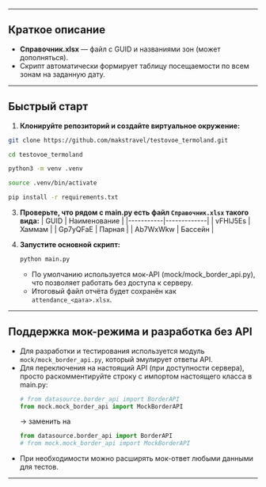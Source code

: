 
---

## Краткое описание

- **Справочник.xlsx** — файл с GUID и названиями зон (может дополняться).
- Скрипт автоматически формирует таблицу посещаемости по всем зонам на заданную дату.
---

## Быстрый старт

1. **Клонируйте репозиторий и создайте виртуальное окружение:**

```sh
git clone https://github.com/makstravel/testovoe_termoland.git
```

```sh
cd testovoe_termoland
```

```sh
python3 -m venv .venv
```
```sh
source .venv/bin/activate
```
```sh
pip install -r requirements.txt
```

3. **Проверьте, что рядом с main.py есть файл `Справочник.xlsx` такого вида:**
    | GUID      | Наименование |
    |-----------|-------------|
    | vFHlJ5Es  | Хаммам      |
    | Gp7yQFaE  | Парная      |
    | Ab7WxWkw  | Бассейн     |

4. **Запустите основной скрипт:**
    ```sh
    python main.py
    ```
    - По умолчанию используется мок-API (mock/mock_border_api.py), что позволяет работать без доступа к серверу.
    - Итоговый файл отчёта будет сохранён как `attendance_<дата>.xlsx`.

---


## Поддержка мок-режима и разработка без API

- Для разработки и тестирования используется модуль `mock/mock_border_api.py`, который эмулирует ответы API.
- Для переключения на настоящий API (при доступности сервера), просто раскомментируйте строку с импортом настоящего класса в main.py:
    ```python
    # from datasource.border_api import BorderAPI
    from mock.mock_border_api import MockBorderAPI
    ```
    → заменить на  
    ```python
    from datasource.border_api import BorderAPI
    # from mock.mock_border_api import MockBorderAPI
    ```
- При необходимости можно расширять мок-ответ любыми данными для тестов.

---



